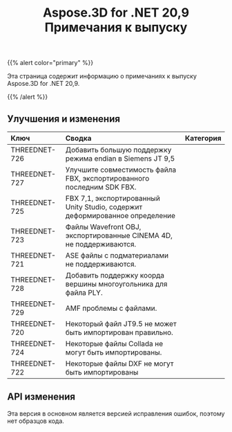 ﻿---
title: Aspose.3D for .NET 20,9 Примечания к выпуску
type: docs
weight: 8
url: /ru/net/aspose-3d-for-net-20-9-release-notes/
---
{{% alert color="primary" %}}

Эта страница содержит информацию о примечаниях к выпуску Aspose.3D for .NET 20,9.

{{% /alert %}}
## **Улучшения и изменения**

|**Ключ**|**Сводка**|**Категория**|
|:- |:- |:- |
|THREEDNET-726 |Добавить большую поддержку режима endian в Siemens JT 9,5|
|THREEDNET-727 |Улучшите совместимость файла FBX, экспортированного последним SDK FBX.|
|THREEDNET-725 |FBX 7,1, экспортированный Unity Studio, содержит деформированное определение|
|THREEDNET-723 |Файлы Wavefront OBJ, экспортированные CINEMA 4D, не поддерживаются.|
|THREEDNET-721 |ASE файлы с подматериалами не поддерживаются.|
|THREEDNET-728 |Добавить поддержку коорда вершины многоугольника для файла PLY.|
|THREEDNET-729 |AMF проблемы с файлами.|
|THREEDNET-720 |Некоторый файл JT9.5 не может быть импортирован правильно.|
|THREEDNET-724 |Некоторые файлы Collada не могут быть импортированы.|
|THREEDNET-722 |Некоторые файлы DXF не могут быть импортированы|


## API изменения ##
Эта версия в основном является версией исправления ошибок, поэтому нет образцов кода.
